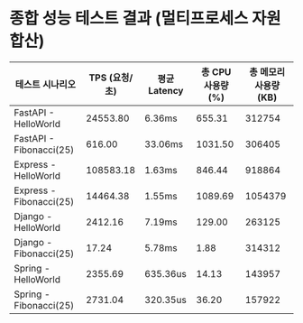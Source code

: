 # 종합 성능 테스트 결과 (멀티프로세스 자원 합산)

| 테스트 시나리오 | TPS (요청/초) | 평균 Latency | 총 CPU 사용량 (%) | 총 메모리 사용량 (KB) |
|---|---|---|---|---|
| FastAPI - HelloWorld | 24553.80 | 6.36ms | 655.31 | 312754 |
| FastAPI - Fibonacci(25) | 616.00 | 33.06ms | 1031.50 | 306405 |
| Express - HelloWorld | 108583.18 | 1.63ms | 846.44 | 918864 |
| Express - Fibonacci(25) | 14464.38 | 1.55ms | 1089.69 | 1054379 |
| Django - HelloWorld | 2412.16 | 7.19ms | 129.00 | 263125 |
| Django - Fibonacci(25) | 17.24 | 5.78ms | 1.88 | 314312 |
| Spring - HelloWorld | 2355.69 | 635.36us | 14.13 | 143957 |
| Spring - Fibonacci(25) | 2731.04 | 320.35us | 36.20 | 157922 |
